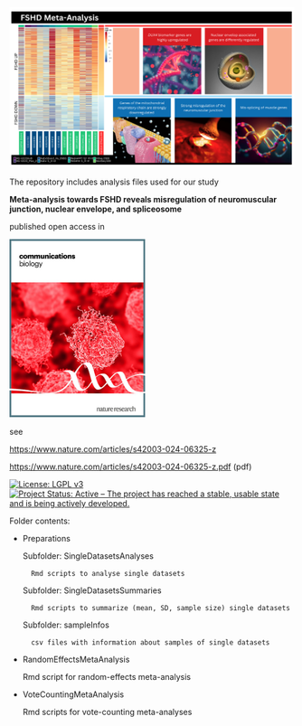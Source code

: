 <img src="https://github.com/FSHDresearch/Meta-Analysis-of-FSHD/raw/main/FSHD_MA_summary.png" alt="MKomics" width="1000"/>

The repository includes analysis files used for our study

**Meta-analysis towards FSHD reveals misregulation of neuromuscular junction, nuclear envelope, and spliceosome**

published open access in 

<img src="https://github.com/FSHDresearch/Meta-Analysis-of-FSHD/raw/main/Communications_Biology_cover.png" alt="Nature Communication biology" width="240"/> 

see

https://www.nature.com/articles/s42003-024-06325-z

https://www.nature.com/articles/s42003-024-06325-z.pdf (pdf)


[![License: LGPL v3](https://img.shields.io/badge/License-LGPL%20v3-blue.svg)](https://www.gnu.org/licenses/lgpl-3.0)
[![Project Status: Active – The project has reached a stable, usable state and is being actively developed.](https://www.repostatus.org/badges/latest/active.svg)](https://www.repostatus.org/#active)


Folder contents:

- Preparations

    Subfolder: SingleDatasetsAnalyses
  
        Rmd scripts to analyse single datasets
     
  
    Subfolder: SingleDatasetsSummaries
  
        Rmd scripts to summarize (mean, SD, sample size) single datasets
     
  
    Subfolder: sampleInfos
  
        csv files with information about samples of single datasets


- RandomEffectsMetaAnalysis

    Rmd script for random-effects meta-analysis


- VoteCountingMetaAnalysis

    Rmd scripts for vote-counting meta-analyses

